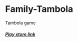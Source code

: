 # Family-Tambola
Tambola game


##### [Play store link](https://play.google.com/store/apps/details?id=a.sample.tambola)
